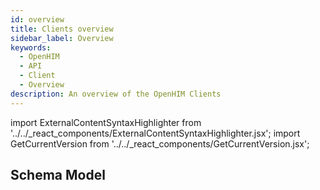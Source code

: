 ```yaml
---
id: overview
title: Clients overview
sidebar_label: Overview
keywords:
  - OpenHIM
  - API
  - Client
  - Overview
description: An overview of the OpenHIM Clients
---
```


import ExternalContentSyntaxHighlighter from '../../_react_components/ExternalContentSyntaxHighlighter.jsx';
import GetCurrentVersion from '../../_react_components/GetCurrentVersion.jsx';

## Schema Model

<GetCurrentVersion>
  <ExternalContentSyntaxHighlighter
    url="https://raw.githubusercontent.com/jembi/openhim-core-js/<VERSION>/src/model/clients.js"
    language="javascript"
  />
</GetCurrentVersion>
